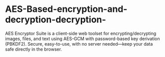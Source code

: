 # AES-Based-encryption-and-decryption-decryption-
AES Encryptor Suite is a client-side web toolset for encrypting/decrypting images, files, and text using AES-GCM with password-based key derivation (PBKDF2). Secure, easy-to-use, with no server needed—keep your data safe directly in the browser.
